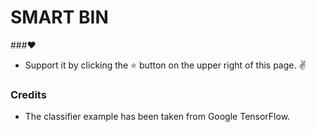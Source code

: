 # SMART BIN


###:heart:
* Support it by clicking the :star: button on the upper right of this page. :v:

### Credits
* The classifier example has been taken from Google TensorFlow.




